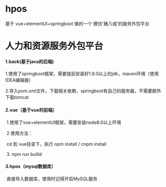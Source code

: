 # hpos
基于 vue+elementUI+springboot 做的一个 模仿'猪八戒'的服务外包平台
#### 			

# 		人力和资源服务外包平台

#### 1.back(基于java的后端)

​	1.使用了springboot框架，需要提前安装好1.8.0以上的jdk，maven环境（使用IDEA编辑器）

​	2.导入pom.xml文件，下载相关依赖，springboot有自己的服务器，不需要额外下载tomcat

#### 2.vue（基于vue的前端）

​	1.使用了vue+elementUI框架，需要安装node8.0以上环境

​	2.使用方法：

​		cd 到 vue目录下，执行 npm install / cnpm install

​	3. npm run bulild

#### 3.hpos（mysql数据库）

​	直接导入数据库，使用时记得开启MySQL服务
